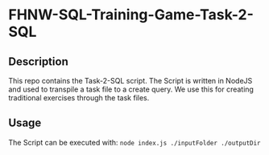# FHNW-SQL-Training-Game-Task-2-SQL

## Description

This repo contains the Task-2-SQL script. The Script is written in NodeJS and used to transpile a task file to a create
query. We use this for creating traditional exercises through the task files.

## Usage

The Script can be executed with: `node index.js ./inputFolder ./outputDir`
